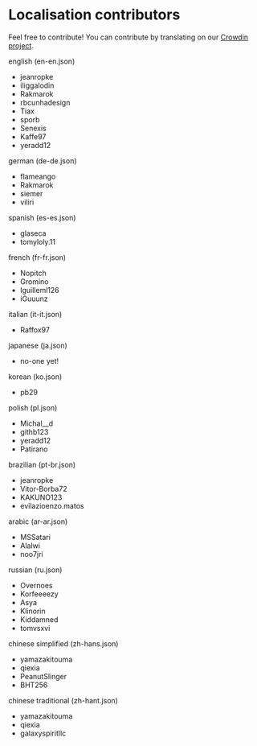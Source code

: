 # Localisation contributors

Feel free to contribute! You can contribute by translating on our [Crowdin project](https://crowdin.com/project/rdr2collectorsmap).

english (en-en.json)
  - jeanropke
  - iliggalodin
  - Rakmarok
  - rbcunhadesign
  - Tiax
  - sporb
  - Senexis
  - Kaffe97
  - yeradd12

german (de-de.json)
  - flameango
  - Rakmarok
  - siemer
  - viliri
  
spanish (es-es.json)
  - glaseca
  - tomyloly.11
  
french (fr-fr.json)
  - Nopitch
  - Gromino
  - lguilleml126
  - iGuuunz
  
italian (it-it.json)
  - Raffox97
  
japanese (ja.json)
  - no-one yet!
  
korean (ko.json)
  - pb29
  
polish (pl.json)
  - Michal__d
  - githb123
  - yeradd12
  - Patirano
  
brazilian (pt-br.json)
  - jeanropke
  - Vitor-Borba72
  - KAKUNO123
  - evilazioenzo.matos

arabic (ar-ar.json)
  - MSSatari
  - Alalwi
  - noo7jri
  
russian (ru.json)
  - Overnoes
  - Korfeeeezy
  - Asya
  - Klinorin
  - Kiddamned
  - tomvsxvi
  
chinese simplified (zh-hans.json)
  - yamazakitouma
  - qiexia
  - PeanutSlinger
  - BHT256
  
chinese traditional (zh-hant.json)
  - yamazakitouma
  - qiexia
  - galaxyspiritllc
